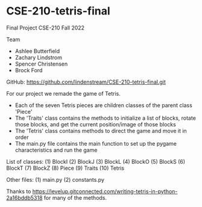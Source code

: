 # CSE-210-tetris-final

Final Project CSE-210
Fall 2022

Team
- Ashlee Butterfield
- Zachary Lindstrom
- Spencer Christensen
- Brock Ford

GitHub: https://github.com/lindenstream/CSE-210-tetris-final.git

For our project we remade the game of Tetris.
- Each of the seven Tetris pieces are children classes of the parent class 'Piece'
- The 'Traits' class contains the methods to initialize a list of blocks, rotate those blocks, and get the current position/image of those blocks
- The 'Tetris' class contains methods to direct the game and move it in order
- The main.py file contains the main function to set up the pygame characteristics and run the game

List of classes:
(1) BlockI
(2) BlockJ
(3) BlockL
(4) BlockO
(5) BlockS
(6) BlockT
(7) BlockZ
(8) Piece
(9) Traits
(10) Tetris

Other files:
(1) main.py
(2) constants.py

Thanks to https://levelup.gitconnected.com/writing-tetris-in-python-2a16bddb5318 for many of the methods.